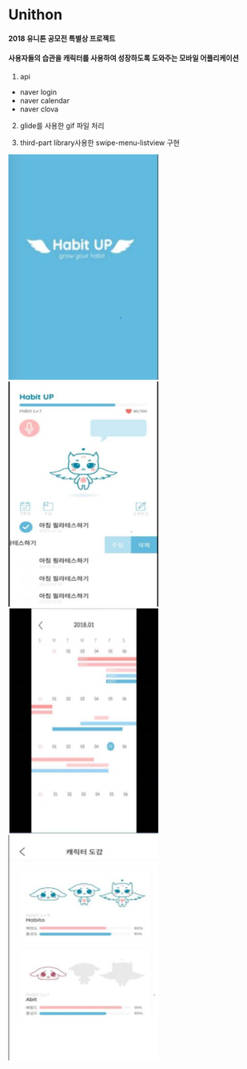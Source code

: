 # Unithon

#### 2018 유니톤 공모전 특별상 프로젝트 

#### 사용자들의 습관을 캐릭터를 사용하여 성장하도록 도와주는 모바일 어플리케이션

1. api

* naver login
* naver calendar
* naver clova

2. glide를 사용한 gif 파일 처리

3. third-part library사용한 swipe-menu-listview 구현


<img src = './image/splash.JPG' width = '300' height = '450' />

<img src = './image/main.JPG' width = '300' height = '450' />

<img src = './image/calendar.JPG' width = '300' height = '450' />

<img src = './image/book.JPG' width = '300' height = '450' />



